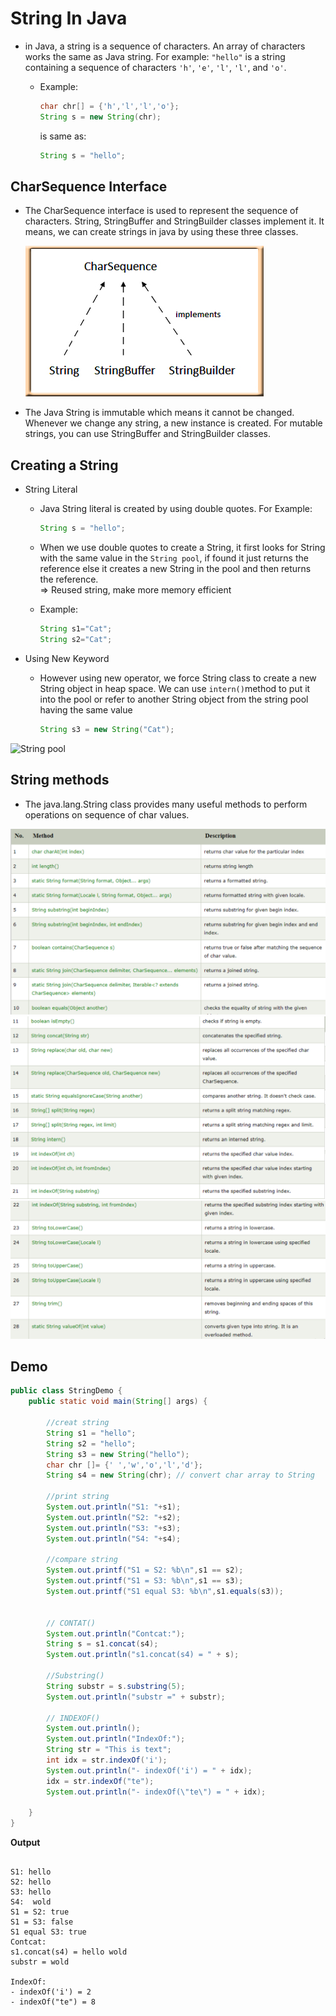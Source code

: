 # String In Java

- in Java, a string is a sequence of characters. An array of characters works the same as Java string. For example: `"hello"` is a string containing a sequence of characters `'h'`, `'e'`, `'l'`, `'l'`, and `'o'`.

    - Example:
        ```java
        char chr[] = {'h','l','l','o'};
        String s = new String(chr);
        ```
        is same as:
        ```java
        String s = "hello";
        ```
## CharSequence Interface
- The CharSequence interface is used to represent the sequence of characters. String, StringBuffer and StringBuilder classes implement it. It means, we can create strings in java by using these three classes.

    ![CharSequence Interface](./img/charsequence.jpg)

- The Java String is immutable which means it cannot be changed. Whenever we change any string, a new instance is created. For mutable strings, you can use StringBuffer and StringBuilder classes.

## Creating a String
- String Literal
    - Java String literal is created by using double quotes. For Example:
        ```java
        String s = "hello";
        ```
    - When we use double quotes to create a String, it first looks for String with the same value in the `String pool`, if found it just returns the reference else it creates a new String in the pool and then returns the reference.  
    => Reused string, make more memory efficient

    - Example:
        ```java
        String s1="Cat";  
        String s2="Cat";
        ```

- Using New Keyword
    - However using new operator, we force String class to create a new String object in heap space. We can use `intern()`method to put it into the pool or refer to another String object from the string pool having the same value

        ```java
        String s3 = new String("Cat");
        ```
 ![String pool](https://www.journaldev.com/wp-content/uploads/2012/11/String-Pool-Java1.png)

## String methods
- The java.lang.String class provides many useful methods to perform operations on sequence of char values.

![](./img/method1.png)
![](./img/method2.png)
![](./img/method3.png)

## Demo

```java
public class StringDemo {
    public static void main(String[] args) {

        //creat string
        String s1 = "hello";
        String s2 = "hello";
        String s3 = new String("hello"); 
        char chr []= {' ','w','o','l','d'};
        String s4 = new String(chr); // convert char array to String
        
        //print string
        System.out.println("S1: "+s1);
        System.out.println("S2: "+s2);
        System.out.println("S3: "+s3);
        System.out.println("S4: "+s4);

        //compare string
        System.out.printf("S1 = S2: %b\n",s1 == s2);
        System.out.printf("S1 = S3: %b\n",s1 == s3);
        System.out.printf("S1 equal S3: %b\n",s1.equals(s3));
        

        // CONTAT()
        System.out.println("Contcat:");
        String s = s1.concat(s4);
        System.out.println("s1.concat(s4) = " + s);
        
        //Substring()
        String substr = s.substring(5);
        System.out.println("substr =" + substr);

        // INDEXOF()
        System.out.println();
        System.out.println("IndexOf:");
        String str = "This is text";
        int idx = str.indexOf('i');
        System.out.println("- indexOf('i') = " + idx);
        idx = str.indexOf("te");
        System.out.println("- indexOf(\"te\") = " + idx);

    }
}

```

**Output**
```

S1: hello
S2: hello
S3: hello
S4:  wold
S1 = S2: true
S1 = S3: false
S1 equal S3: true
Contcat:
s1.concat(s4) = hello wold
substr = wold

IndexOf:
- indexOf('i') = 2
- indexOf("te") = 8
```